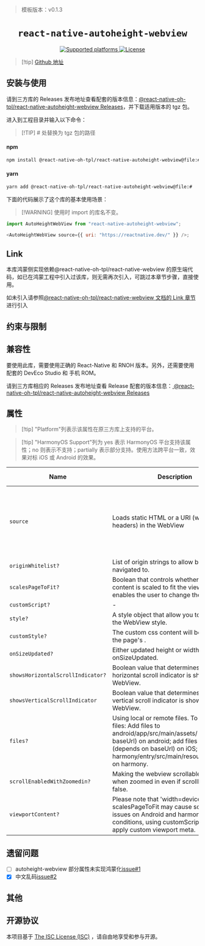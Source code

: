 > 模板版本：v0.1.3

<p align="center">
  <h1 align="center"> <code>react-native-autoheight-webview</code> </h1>
</p>
<p align="center">
    <a href="https://github.com/react-native-oh-library/react-native-autoheight-webview">
        <img src="https://img.shields.io/badge/platforms-android%20%7C%20ios%20%7C%20harmony%20-lightgrey.svg" alt="Supported platforms" />
    </a>
    <a href="https://github.com/iou90/react-native-autoheight-webview/blob/master/LICENSE">
        <img src="https://img.shields.io/badge/license-ISC-green.svg" alt="License" />
    </a>
</p>

> [!tip] [Github 地址](https://github.com/react-native-oh-library/react-native-autoheight-webview)

## 安装与使用

请到三方库的 Releases 发布地址查看配套的版本信息：[@react-native-oh-tpl/react-native-autoheight-webview Releases](https://github.com/react-native-oh-library/react-native-autoheight-webview/releases)，并下载适用版本的 tgz 包。

进入到工程目录并输入以下命令：

> [!TIP] # 处替换为 tgz 包的路径

<!-- tabs:start -->

#### **npm**

```bash
npm install @react-native-oh-tpl/react-native-autoheight-webview@file:#
```

#### **yarn**

```bash
yarn add @react-native-oh-tpl/react-native-autoheight-webview@file:#
```

<!-- tabs:end -->

下面的代码展示了这个库的基本使用场景：

> [!WARNING] 使用时 import 的库名不变。

```js
import AutoHeightWebView from "react-native-autoheight-webview";

<AutoHeightWebView source={{ uri: "https://reactnative.dev/" }} />;
```

## Link

本库鸿蒙侧实现依赖@react-native-oh-tpl/react-native-webview 的原生端代码，如已在鸿蒙工程中引入过该库，则无需再次引入，可跳过本章节步骤，直接使用。

如未引入请参照[@react-native-oh-tpl/react-native-webview 文档的 Link 章节](https://gitee.com/react-native-oh-library/usage-docs/blob/master/vmall/react-native-webview.md#link)进行引入

## 约束与限制

## 兼容性

要使用此库，需要使用正确的 React-Native 和 RNOH 版本。另外，还需要使用配套的 DevEco Studio 和 手机 ROM。

请到三方库相应的 Releases 发布地址查看 Release 配套的版本信息：[ @react-native-oh-tpl/react-native-autoheight-webview Releases](https://github.com/react-native-oh-library/react-native-autoheight-webview/releases)

## 属性

> [!tip] "Platform"列表示该属性在原三方库上支持的平台。

> [!tip] "HarmonyOS Support"列为 yes 表示 HarmonyOS 平台支持该属性；no 则表示不支持；partially 表示部分支持。使用方法跨平台一致，效果对标 iOS 或 Android 的效果。

| Name                              | Description                                                                                                                                                                                                                                   | Type                                                                                                          | Required | Platform | HarmonyOS Support                                                                                                 |
| --------------------------------- | --------------------------------------------------------------------------------------------------------------------------------------------------------------------------------------------------------------------------------------------- | ------------------------------------------------------------------------------------------------------------- | -------- | -------- | ----------------------------------------------------------------------------------------------------------------- |
| `source`                          | Loads static HTML or a URI (with optional headers) in the WebView                                                                                                                                                                             | object                                                                                                        | yes      | All      | partially (Only of: <br />**Load uri :**<br />uri <br />headers <br />**Static HTML :**<br />html <br />baseUrl ) |
| `originWhitelist?`                | List of origin strings to allow being navigated to.                                                                                                                                                                                           | string[]                                                                                                      | No       | All      | yes                                                                                                               |
| `scalesPageToFit?`                | Boolean that controls whether the web content is scaled to fit the view and enables the user to change the scale.                                                                                                                             | boolean                                                                                                       | No       | android  | yes                                                                                                               |
| `customScript?`                   | -                                                                                                                                                                                                                                             | string                                                                                                        | No       | All      | yes                                                                                                               |
| `style?`                          | A style object that allow you to customize the WebView style.                                                                                                                                                                                 | Style                                                                                                         | No       | All      | yes                                                                                                               |
| `customStyle?`                    | The custom css content will be added to the page's <head>.                                                                                                                                                                                    | string                                                                                                        | No       | All      | yes                                                                                                               |
| `onSizeUpdated?`                  | Either updated height or width will trigger onSizeUpdated.                                                                                                                                                                                    | function                                                                                                      | No       | All      | yes                                                                                                               |
| `showsHorizontalScrollIndicator?` | Boolean value that determines whether a horizontal scroll indicator is shown in the WebView.                                                                                                                                                  | boolean                                                                                                       | No       | All      | yes                                                                                                               |
| `showsVerticalScrollIndicator`    | Boolean value that determines whether a vertical scroll indicator is shown in the WebView.                                                                                                                                                    | boolean                                                                                                       | No       | All      | yes                                                                                                               |
| `files?`                          | Using local or remote files. To add local files: Add files to android/app/src/main/assets/ (depends on baseUrl) on android; add files to web/ (depends on baseUrl) on iOS; add files to harmony/entry/src/main/resoureces/rawfile on harmony. | PropTypes.arrayOf(PropTypes.shape({ href: PropTypes.string, type: PropTypes.string, rel: PropTypes.string })) | No       | All      | yes                                                                                                               |
| `scrollEnabledWithZoomedin?`      | Making the webview scrollable on iOS when zoomed in even if scrollEnabled is false.                                                                                                                                                           | boolean                                                                                                       | No       | ios      | no                                                                                                                |
| `viewportContent?`                | Please note that 'width=device-width' with scalesPageToFit may cause some layout issues on Android and harmony, for these conditions, using customScript prop to apply custom viewport meta.                                                  | string                                                                                                        | No       | All      | yes                                                                                                               |

## 遗留问题

- [ ] autoheight-webview 部分属性未实现鸿蒙化[issue#1](https://github.com/react-native-oh-library/react-native-autoheight-webview/issues/1)
- [x] 中文乱码[issue#2](https://github.com/react-native-oh-library/react-native-autoheight-webview/issues/2)

## 其他

## 开源协议

本项目基于 [The ISC License (ISC)](https://github.com/iou90/react-native-autoheight-webview/blob/master/LICENSE) ，请自由地享受和参与开源。
